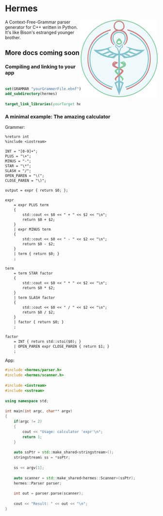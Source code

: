 # Hermes

<img src="docs/images/hermes-logo-256.png" align="right">

A Context-Free-Grammar parser generator for C++ written in Python.
It's like Bison's estranged younger brother.

## More docs coming soon

### Compiling and linking to your app

```cmake

set(GRAMMAR "yourGrammerFile.ebnf")
add_subdirectory(hermes)

target_link_libraries(yourTarget hermes)

```

### A minimal example: The amazing calculator

Grammer:
```
%return int
%include <iostream>

INT = "[0-9]+";
PLUS = "\+";
MINUS = "-";
STAR = "\*";
SLASH = "/";
OPEN_PAREN = "\(";
CLOSE_PAREN = "\)";

output = expr { return $0; };

expr
    = expr PLUS term
    {
        std::cout << $0 << " + " << $2 << "\n";
        return $0 + $2;
    }
    | expr MINUS term
    {
        std::cout << $0 << " - " << $2 << "\n";
        return $0 - $2;
    }
    | term { return $0; }
    ;

term
    = term STAR factor
    {
        std::cout << $0 << " * " << $2 << "\n";
        return $0 * $2;
    }
    | term SLASH factor
    {
        std::cout << $0 << " / " << $2 << "\n";
        return $0 / $2;
    }
    | factor { return $0; }
    ;

factor
    = INT { return std::stoi($0); }
    | OPEN_PAREN expr CLOSE_PAREN { return $1; }
    ;
```

App:
```c++
#include <hermes/parser.h>
#include <hermes/scanner.h>

#include <iostream>
#include <sstream>

using namespace std;

int main(int argc, char** argv)
{
    if(argc != 2)
    {
        cout << "Usage: calculator 'expr'\n";
        return 1;
    }

    auto ssPtr = std::make_shared<stringstream>();
    stringstream& ss = *ssPtr;

    ss << argv[1];

    auto scanner = std::make_shared<hermes::Scanner>(ssPtr);
    hermes::Parser parser;

    int out = parser.parse(scanner);

    cout << "Result: " << out << "\n";
}
```